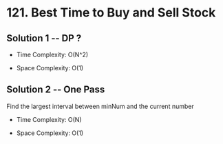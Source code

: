 # 121. Best Time to Buy and Sell Stock

## Solution 1 -- DP ?

* Time Complexity: O(N^2)
  
* Space Complexity: O(1)

## Solution 2 -- One Pass

Find the largest interval between minNum and the current number

* Time Complexity: O(N)

* Space Complexity: O(1)